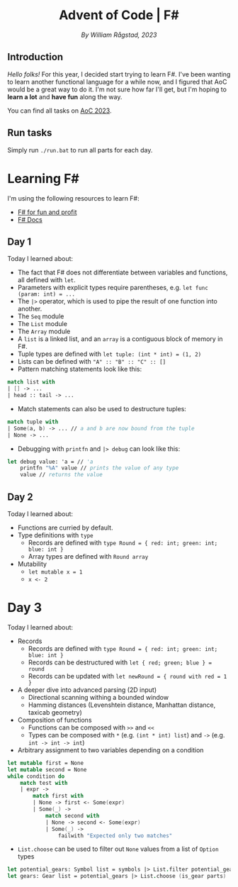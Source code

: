 <div align=center>
    <h1>Advent of Code | F#</h1>
    <em>By William Rågstad, 2023</em>
</div>


## Introduction

*Hello folks!*
For this year, I decided start trying to learn F#.
I've been wanting to learn another functional language for a while now, and I figured that AoC would be a great way to do it.
I'm not sure how far I'll get, but I'm hoping to **learn a lot** and **have fun** along the way.

You can find all tasks on [AoC 2023](https://adventofcode.com/2023).

## Run tasks
Simply run `./run.bat` to run all parts for each day.

# Learning F#
I'm using the following resources to learn F#:
- [F# for fun and profit](https://fsharpforfunandprofit.com/)
- [F# Docs](https://docs.microsoft.com/en-us/dotnet/fsharp/)

## Day 1
Today I learned about:
- The fact that F# does not differentiate between variables and functions, all defined with `let`.
- Parameters with explicit types require parentheses, e.g. `let func (param: int) = ...`
- The `|>` operator, which is used to pipe the result of one function into another.
- The `Seq` module
- The `List` module
- The `Array` module
- A `list` is a linked list, and an `array` is a contiguous block of memory in F#.
- Tuple types are defined with `let tuple: (int * int) = (1, 2)`
- Lists can be defined with `"A" :: "B" :: "C" :: []`
- Pattern matching statements look like this:
```fsharp
match list with
| [] -> ...
| head :: tail -> ...
```
- Match statements can also be used to destructure tuples:
```fsharp
match tuple with
| Some(a, b) -> ... // a and b are now bound from the tuple
| None -> ...
```
- Debugging with `printfn` and `|> debug` can look like this:
```fsharp
let debug value: 'a = // 'a
    printfn "%A" value // prints the value of any type
    value // returns the value
```

## Day 2
Today I learned about:
- Functions are curried by default.
- Type definitions with `type`
    - Records are defined with `type Round = { red: int; green: int; blue: int }`
    - Array types are defined with `Round array`
- Mutability
    - `let mutable x = 1`
    - `x <- 2`

# Day 3
Today I learned about:
- Records
    - Records are defined with `type Round = { red: int; green: int; blue: int }`
    - Records can be destructured with `let { red; green; blue } = round`
    - Records can be updated with `let newRound = { round with red = 1 }`
- A deeper dive into advanced parsing (2D input)
    - Directional scanning withing a bounded window
    - Hamming distances (Levenshtein distance, Manhattan distance, taxicab geometry)
- Composition of functions
    - Functions can be composed with `>>` and `<<`
    - Types can be composed with `*` (e.g. `(int * int) list`) and `->` (e.g. `int -> int -> int`)
- Arbitrary assignment to two variables depending on a condition
```fsharp
let mutable first = None
let mutable second = None
while condition do
    match test with
    | expr ->
        match first with
        | None -> first <- Some(expr)
        | Some(_) ->
            match second with
            | None -> second <- Some(expr)
            | Some(_) ->
                failwith "Expected only two matches"
```
- `List.choose` can be used to filter out `None` values from a list of `Option` types
```fsharp
let potential_gears: Symbol list = symbols |> List.filter potential_gear
let gears: Gear list = potential_gears |> List.choose (is_gear parts)
```
